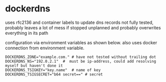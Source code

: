 # dockerdns
uses rfc2136 and container labels to update dns records
not fully tested, probably leaves a lot of mess if stopped unplanned and probably overwrites everything in its path

configuration via environment variables as shown below. also uses docker connection from environment variable.

    DOCKERDNS_ZONE="example.com." # have not tested without trailing dot
    DOCKERDNS_NS="192.0.2.1"  #  must be ip-address, could add resolving myself but haven't done it
    DOCKERDNS_TSIGKEY="key.name"  # name of key
    DOCKERDNS_TSIGSECRET="b64 secret==" # secret
